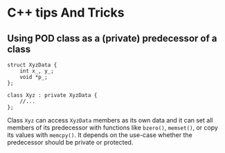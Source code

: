 C++ tips And Tricks
==================

Using POD class as a (private) predecessor of a class
-----------------------------------------------------

    struct XyzData {
        int x_, y_;
        void *p_;
    };

    class Xyz : private XyzData {
        //...
    };

Class `Xyz` can access `XyzData` members as its own data and it can set all members of its predecessor with functions like `bzero()`, `memset()`, or copy its values with `memcpy()`.
It depends on the use-case whether the predecessor should be private or protected.
